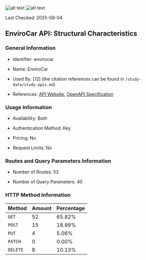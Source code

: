 ![alt text](https://img.shields.io/badge/OpenAPI_Specification-Valid-brightgreen.svg) ![alt text](https://img.shields.io/badge/Server_URL-Valid-brightgreen.svg)

Last Checked: 2025-08-04

## EnviroCar API: Structural Characteristics

### General Information

- Identifier: envirocar

- Name: EnviroCar

- Used By: [12] (the citation references can be found in `/study-data/study-apis.md`)

- References: [API Website](https://envirocar.github.io/enviroCar-server/api), [OpenAPI Specification](https://envirocar.org/api/stable/api-docs.json)

### Usage Information

- Availability: Both

- Authentication Method: Key

- Pricing: No

- Request Limits: No

### Routes and Query Parameters Information

- Number of Routes: 53

- Number of Query Parameters: 40

### HTTP Method Information

| Method | Amount | Percentage |
|--------|--------|------------|
| `GET` | 52 | 65.82% |
| `POST` | 15 | 18.99% |
| `PUT` | 4 | 5.06% |
| `PATCH` | 0 | 0.00% |
| `DELETE` | 8 | 10.13% |
